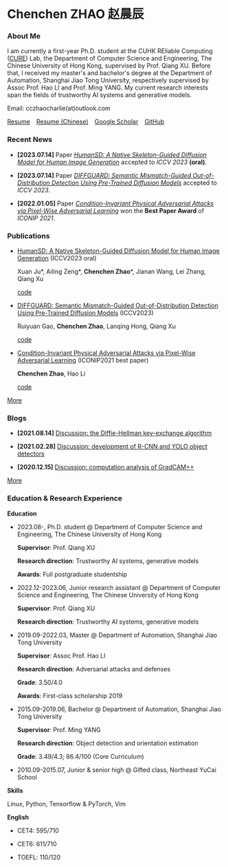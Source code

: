 # Chenchen ZHAO 赵晨辰

### About Me

I am currently a first-year Ph.D. student at the CUHK REliable Computing ([CURE](https://cure-lab.github.io/)) Lab, the Department of Computer Science and Engineering, The Chinese University of Hong Kong, supervised by Prof. Qiang XU. Before that, I received my master's and bachelor's degree at the Department of Automation, Shanghai Jiao Tong University, respectively supervised by Assoc Prof. Hao LI and Prof. Ming YANG. My current research interests span the fields of trustworthy AI systems and generative models.

Email: cczhaocharlie(at)outlook.com

[Resume](./resume_chenchenzhao.pdf) &ensp; [Resume (Chinese)](./resume_chenchenzhao_chn.pdf) &ensp; [Google Scholar](https://scholar.google.com/citations?user=idQQ1t8AAAAJ&hl=zh-CN) &ensp; [GitHub](https://github.com/zcc31415926)

### Recent News

- **[2023.07.14]** Paper *[HumanSD: A Native Skeleton-Guided Diffusion Model for Human Image Generation](https://openaccess.thecvf.com/content/ICCV2023/html/Ju_HumanSD_A_Native_Skeleton-Guided_Diffusion_Model_for_Human_Image_Generation_ICCV_2023_paper.html)* accepted to *ICCV 2023* **(oral)**.

- **[2023.07.14]** Paper *[DIFFGUARD: Semantic Mismatch-Guided Out-of-Distribution Detection Using Pre-Trained Diffusion Models](https://openaccess.thecvf.com/content/ICCV2023/html/Gao_DIFFGUARD_Semantic_Mismatch-Guided_Out-of-Distribution_Detection_Using_Pre-Trained_Diffusion_Models_ICCV_2023_paper.html)* accepted to *ICCV 2023*.

- **[2022.01.05]** Paper *[Condition-Invariant Physical Adversarial Attacks via Pixel-Wise Adversarial Learning](https://link.springer.com/chapter/10.1007/978-3-030-92270-2_32)* won the **Best Paper Award** of *ICONIP 2021*.

### Publications

- [HumanSD: A Native Skeleton-Guided Diffusion Model for Human Image Generation](https://openaccess.thecvf.com/content/ICCV2023/html/Ju_HumanSD_A_Native_Skeleton-Guided_Diffusion_Model_for_Human_Image_Generation_ICCV_2023_paper.html) (ICCV2023 oral)

    Xuan Ju*, Ailing Zeng*, **Chenchen Zhao***, Jianan Wang, Lei Zhang, Qiang Xu

    [code](https://github.com/IDEA-Research/HumanSD)

- [DIFFGUARD: Semantic Mismatch-Guided Out-of-Distribution Detection Using Pre-Trained Diffusion Models](https://openaccess.thecvf.com/content/ICCV2023/html/Gao_DIFFGUARD_Semantic_Mismatch-Guided_Out-of-Distribution_Detection_Using_Pre-Trained_Diffusion_Models_ICCV_2023_paper.html) (ICCV2023)

    Ruiyuan Gao, **Chenchen Zhao**, Lanqing Hong, Qiang Xu

    [code](https://github.com/cure-lab/DiffGuard)

- [Condition-Invariant Physical Adversarial Attacks via Pixel-Wise Adversarial Learning](https://link.springer.com/chapter/10.1007/978-3-030-92270-2_32) (ICONIP2021 best paper)

    **Chenchen Zhao**, Hao Li

    [code](https://github.com/zcc31415926/P-ALPhA)

[More](Contents/publications.md)

### Blogs

- **[2021.08.14]** [Discussion: the Diffie-Hellman key-exchange algorithm](blogs/diffie_hellman/diffie_hellman.md)

- **[2021.02.28]** [Discussion: development of R-CNN and YOLO object detectors](blogs/object_detectors/object_detectors.md)

- **[2020.12.15]** [Discussion: computation analysis of GradCAM++](blogs/gradcampp/gradcampp.md)

[More](Contents/blogs.md)

### Education & Research Experience

**Education**

- 2023.08-, Ph.D. student @ Department of Computer Science and Engineering, The Chinese University of Hong Kong

    **Supervisor**: Prof. Qiang XU

    **Research direction**: Trustworthy AI systems, generative models

    **Awards**: Full postgraduate studentship

- 2022.12-2023.06, Junior research assistant @ Department of Computer Science and Engineering, The Chinese University of Hong Kong

    **Supervisor**: Prof. Qiang XU

    **Research direction**: Trustworthy AI systems, generative models

- 2019.09-2022.03, Master @ Department of Automation, Shanghai Jiao Tong University

    **Supervisor**: Assoc Prof. Hao LI

    **Research direction**: Adversarial attacks and defenses

    **Grade**: 3.50/4.0

    **Awards**: First-class scholarship 2019

- 2015.09-2019.06, Bachelor @ Department of Automation, Shanghai Jiao Tong University

    **Supervisor**: Prof. Ming YANG

    **Research direction**: Object detection and orientation estimation

    **Grade**: 3.49/4.3; 86.4/100 (Core Curriculum)

- 2010.09-2015.07, Junior & senior high @ Gifted class, Northeast YuCai School

**Skills**

Linux, Python, Tensorflow & PyTorch, Vim

**English**

- CET4: 595/710

- CET6: 611/710

- TOEFL: 110/120
